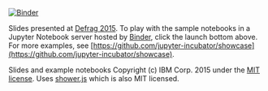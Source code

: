 [![Binder](http://mybinder.org/badge.svg)](http://mybinder.org/repo/ibm-et/defrag2015) 

Slides presented at [Defrag 2015](http://defragcon.com/). To play with the sample notebooks in a Jupyter Notebook server hosted by [Binder](https://mybinder.org), click the launch bottom above. For more examples, see [https://github.com/jupyter-incubator/showcase](https://github.com/jupyter-incubator/showcase).

Slides and example notebooks Copyright (c) IBM Corp. 2015 under the [MIT license](LICENSE.md). Uses [shower.js](https://github.com/shower/shower) which is also MIT licensed.
